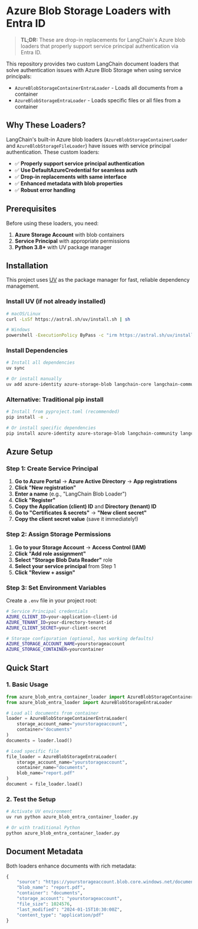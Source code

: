 # Azure Blob Storage Loaders with Entra ID

> **TL;DR:** These are drop-in replacements for LangChain's Azure blob loaders that properly support service principal authentication via Entra ID.

This repository provides two custom LangChain document loaders that solve authentication issues with Azure Blob Storage when using service principals:

- `AzureBlobStorageContainerEntraLoader` - Loads all documents from a container
- `AzureBlobStorageEntraLoader` - Loads specific files or all files from a container

## Why These Loaders?

LangChain's built-in Azure blob loaders (`AzureBlobStorageContainerLoader` and `AzureBlobStorageFileLoader`) have issues with service principal authentication. These custom loaders:

- ✅ **Properly support service principal authentication**
- ✅ **Use DefaultAzureCredential for seamless auth**
- ✅ **Drop-in replacements with same interface**
- ✅ **Enhanced metadata with blob properties**
- ✅ **Robust error handling**

## Prerequisites

Before using these loaders, you need:
1. **Azure Storage Account** with blob containers
2. **Service Principal** with appropriate permissions
3. **Python 3.8+** with UV package manager

## Installation

This project uses [UV](https://docs.astral.sh/uv/) as the package manager for fast, reliable dependency management.

### Install UV (if not already installed)

```bash
# macOS/Linux
curl -LsSf https://astral.sh/uv/install.sh | sh

# Windows
powershell -ExecutionPolicy ByPass -c "irm https://astral.sh/uv/install.ps1 | iex"
```

### Install Dependencies

```bash
# Install all dependencies
uv sync

# Or install manually
uv add azure-identity azure-storage-blob langchain-core langchain-community langchain-unstructured unstructured python-dotenv
```

### Alternative: Traditional pip install

```bash
# Install from pyproject.toml (recommended)
pip install -e .

# Or install specific dependencies
pip install azure-identity azure-storage-blob langchain-community langchain-core langchain-unstructured "unstructured[pdf]"
```

## Azure Setup

### Step 1: Create Service Principal

1. **Go to Azure Portal** → **Azure Active Directory** → **App registrations**
2. **Click "New registration"**
3. **Enter a name** (e.g., "LangChain Blob Loader")
4. **Click "Register"**
5. **Copy the Application (client) ID** and **Directory (tenant) ID**
6. **Go to "Certificates & secrets"** → **"New client secret"**
7. **Copy the client secret value** (save it immediately!)

### Step 2: Assign Storage Permissions

1. **Go to your Storage Account** → **Access Control (IAM)**
2. **Click "Add role assignment"**
3. **Select "Storage Blob Data Reader"** role
4. **Select your service principal** from Step 1
5. **Click "Review + assign"**

### Step 3: Set Environment Variables

Create a `.env` file in your project root:

```bash
# Service Principal credentials
AZURE_CLIENT_ID=your-application-client-id
AZURE_TENANT_ID=your-directory-tenant-id
AZURE_CLIENT_SECRET=your-client-secret

# Storage configuration (optional, has working defaults)
AZURE_STORAGE_ACCOUNT_NAME=yourstorageaccount
AZURE_STORAGE_CONTAINER=yourcontainer
```

## Quick Start

### 1. Basic Usage

```python
from azure_blob_entra_container_loader import AzureBlobStorageContainerEntraLoader
from azure_blob_entra_loader import AzureBlobStorageEntraLoader

# Load all documents from container
loader = AzureBlobStorageContainerEntraLoader(
    storage_account_name="yourstorageaccount",
    container="documents"
)
documents = loader.load()

# Load specific file
file_loader = AzureBlobStorageEntraLoader(
    storage_account_name="yourstorageaccount",
    container_name="documents",
    blob_name="report.pdf"
)
document = file_loader.load()
```

### 2. Test the Setup

```bash
# Activate UV environment
uv run python azure_blob_entra_container_loader.py

# Or with traditional Python
python azure_blob_entra_container_loader.py
```

## Document Metadata

Both loaders enhance documents with rich metadata:

```python
{
    "source": "https://yourstorageaccount.blob.core.windows.net/documents/report.pdf",
    "blob_name": "report.pdf",
    "container": "documents",
    "storage_account": "yourstorageaccount",
    "file_size": 1024576,
    "last_modified": "2024-01-15T10:30:00Z",
    "content_type": "application/pdf"
}
```

